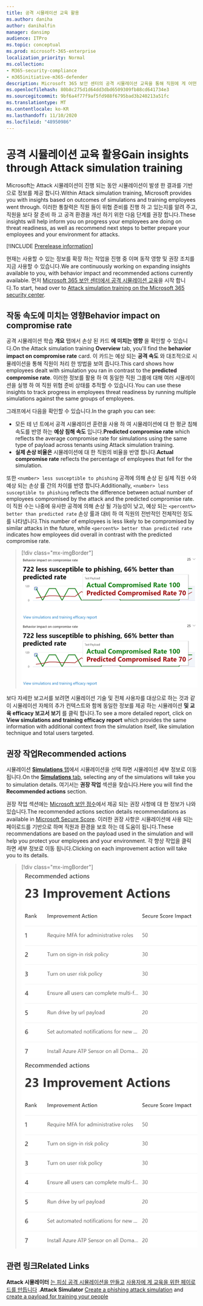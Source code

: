 ```yaml
---
title: 공격 시뮬레이션 교육 활용
ms.author: daniha
author: danihalfin
manager: dansimp
audience: ITPro
ms.topic: conceptual
ms.prod: microsoft-365-enterprise
localization_priority: Normal
ms.collection:
- M365-security-compliance
- m365initiative-m365-defender
description: Microsoft 365 보안 센터의 공격 시뮬레이션 교육을 통해 직원에 게 어떤 영향을 주는지, 그리고 시뮬레이션 및 교육 결과를 통해 통찰력을 얻을 방법을 알아봅니다.
ms.openlocfilehash: 80b8c275d1d64dd3dbd6509309fb88cd641734e3
ms.sourcegitcommit: 9bf6a4f77f9af5fd988f6795bad3b240213a51fc
ms.translationtype: MT
ms.contentlocale: ko-KR
ms.lasthandoff: 11/10/2020
ms.locfileid: "48950986"
---
```

# <a name="gain-insights-through-attack-simulation-training"></a><span data-ttu-id="f3b5a-103">공격 시뮬레이션 교육 활용</span><span class="sxs-lookup"><span data-stu-id="f3b5a-103">Gain insights through Attack simulation training</span></span>

<span data-ttu-id="f3b5a-104">Microsoft는 Attack 시뮬레이션이 진행 되는 동안 시뮬레이션이 발생 한 결과를 기반으로 정보를 제공 합니다.</span><span class="sxs-lookup"><span data-stu-id="f3b5a-104">Within Attack simulation training, Microsoft provides you with insights based on outcomes of simulations and training employees went through.</span></span> <span data-ttu-id="f3b5a-105">이러한 통찰력은 직원 들이 위협 준비를 진행 하 고 있는지를 알려 주고, 직원을 보다 잘 준비 하 고 공격 환경을 개선 하기 위한 다음 단계를 권장 합니다.</span><span class="sxs-lookup"><span data-stu-id="f3b5a-105">These insights will help inform you on progress your employees are doing on threat readiness, as well as recommend next steps to better prepare your employees and your environment for attacks.</span></span>

[!INCLUDE [Prerelease information](../includes/prerelease.md)]

<span data-ttu-id="f3b5a-106">현재는 사용할 수 있는 정보를 확장 하는 작업을 진행 중 이며 동작 영향 및 권장 조치를 지금 사용할 수 있습니다.</span><span class="sxs-lookup"><span data-stu-id="f3b5a-106">We are continuously working on expanding insights available to you, with behavior impact and recommended actions currently available.</span></span>
<span data-ttu-id="f3b5a-107">먼저 [Microsoft 365 보안 센터에서 공격 시뮬레이션 교육](https://security.microsoft.com/attacksimulator?viewid=overview)을 시작 합니다.</span><span class="sxs-lookup"><span data-stu-id="f3b5a-107">To start, head over to [Attack simulation training on the Microsoft 365 security center](https://security.microsoft.com/attacksimulator?viewid=overview).</span></span>

## <a name="behavior-impact-on-compromise-rate"></a><span data-ttu-id="f3b5a-108">작동 속도에 미치는 영향</span><span class="sxs-lookup"><span data-stu-id="f3b5a-108">Behavior impact on compromise rate</span></span>

<span data-ttu-id="f3b5a-109">공격 시뮬레이션 학습 **개요** 탭에서 손상 된 카드 **에 미치는 영향** 을 확인할 수 있습니다.</span><span class="sxs-lookup"><span data-stu-id="f3b5a-109">On the Attack simulation training **Overview** tab, you'll find the **behavior impact on compromise rate** card.</span></span> <span data-ttu-id="f3b5a-110">이 카드는 예상 되는 **공격 속도** 와 대조적으로 시뮬레이션을 통해 직원이 처리 한 방법을 보여 줍니다.</span><span class="sxs-lookup"><span data-stu-id="f3b5a-110">This card shows how employees dealt with simulation you ran in contrast to the **predicted compromise rate**.</span></span> <span data-ttu-id="f3b5a-111">이러한 정보를 활용 하 여 동일한 직원 그룹에 대해 여러 시뮬레이션을 실행 하 여 직원 위협 준비 상태를 추적할 수 있습니다.</span><span class="sxs-lookup"><span data-stu-id="f3b5a-111">You can use these insights to track progress in employees threat readiness by running multiple simulations against the same groups of employees.</span></span>

<span data-ttu-id="f3b5a-112">그래프에서 다음을 확인할 수 있습니다.</span><span class="sxs-lookup"><span data-stu-id="f3b5a-112">In the graph you can see:</span></span>

- <span data-ttu-id="f3b5a-113">모든 테 넌 트에서 공격 시뮬레이션 훈련을 사용 하 여 시뮬레이션에 대 한 평균 침해 속도를 반영 하는 **예상 침해 속도** 입니다.</span><span class="sxs-lookup"><span data-stu-id="f3b5a-113">**Predicted compromise rate** which reflects the average compromise rate for simulations using the same type of payload across tenants using Attack simulation training.</span></span>
- <span data-ttu-id="f3b5a-114">**실제 손상 비율은** 시뮬레이션에 대 한 직원의 비율을 반영 합니다.</span><span class="sxs-lookup"><span data-stu-id="f3b5a-114">**Actual compromise rate** reflects the percentage of employees that fell for the simulation.</span></span>

<span data-ttu-id="f3b5a-115">또한 `<number> less susceptible to phishing` 공격에 의해 손상 된 실제 직원 수와 예상 되는 손상 률 간의 차이를 반영 합니다.</span><span class="sxs-lookup"><span data-stu-id="f3b5a-115">Additionally, `<number> less susceptible to phishing` reflects the difference between actual number of employees compromised by the attack and the predicted compromise rate.</span></span> <span data-ttu-id="f3b5a-116">이 직원 수는 나중에 유사한 공격에 의해 손상 될 가능성이 낮고, 예상 되는 `<percent%> better than predicted rate` 손상 률과 대비 하 여 직원의 전반적인 전체적인 정도를 나타냅니다.</span><span class="sxs-lookup"><span data-stu-id="f3b5a-116">This number of employees is less likely to be compromised by similar attacks in the future, while `<percent%> better than predicted rate` indicates how employees did overall in contrast with the predicted compromise rate.</span></span>

> [!div class="mx-imgBorder"]
> <span data-ttu-id="f3b5a-117">![동작 영향 카드 공격 시뮬레이션 교육 개요](../../media/attack-sim-preview-behavior-impact-card.png)</span><span class="sxs-lookup"><span data-stu-id="f3b5a-117">![Behavior impact card on Attack simulation training overview](../../media/attack-sim-preview-behavior-impact-card.png)</span></span>

<span data-ttu-id="f3b5a-118">보다 자세한 보고서를 보려면 시뮬레이션 기술 및 전체 사용자를 대상으로 하는 것과 같이 시뮬레이션 자체의 추가 컨텍스트와 함께 동일한 정보를 제공 하는 시뮬레이션 **및 교육 efficacy 보고서 보기** 를 클릭 합니다.</span><span class="sxs-lookup"><span data-stu-id="f3b5a-118">To see a more detailed report, click on **View simulations and training efficacy report** which provides the same information with additional context from the simulation itself, like simulation technique and total users targeted.</span></span>

## <a name="recommended-actions"></a><span data-ttu-id="f3b5a-119">권장 작업</span><span class="sxs-lookup"><span data-stu-id="f3b5a-119">Recommended actions</span></span>

<span data-ttu-id="f3b5a-120">시뮬레이션 [ **Simulations** 탭](https://security.microsoft.com/attacksimulator?viewid=simulations)에서 시뮬레이션을 선택 하면 시뮬레이션 세부 정보로 이동 됩니다.</span><span class="sxs-lookup"><span data-stu-id="f3b5a-120">On the [**Simulations** tab](https://security.microsoft.com/attacksimulator?viewid=simulations), selecting any of the simulations will take you to simulation details.</span></span> <span data-ttu-id="f3b5a-121">여기서는 **권장 작업** 섹션을 찾습니다.</span><span class="sxs-lookup"><span data-stu-id="f3b5a-121">Here you will find the **Recommended actions** section.</span></span>

<span data-ttu-id="f3b5a-122">권장 작업 섹션에는 [Microsoft 보안 점수](../mtp/microsoft-secure-score.md)에서 제공 되는 권장 사항에 대 한 정보가 나와 있습니다.</span><span class="sxs-lookup"><span data-stu-id="f3b5a-122">The recommended actions section details recommendations as available in [Microsoft Secure Score](../mtp/microsoft-secure-score.md).</span></span> <span data-ttu-id="f3b5a-123">이러한 권장 사항은 시뮬레이션에 사용 되는 페이로드를 기반으로 하며 직원과 환경을 보호 하는 데 도움이 됩니다.</span><span class="sxs-lookup"><span data-stu-id="f3b5a-123">These recommendations are based on the payload used in the simulation and will help you protect your employees and your environment.</span></span> <span data-ttu-id="f3b5a-124">각 향상 작업을 클릭 하면 세부 정보로 이동 됩니다.</span><span class="sxs-lookup"><span data-stu-id="f3b5a-124">Clicking on each improvement action will take you to its details.</span></span>

> [!div class="mx-imgBorder"]
> <span data-ttu-id="f3b5a-125">![공격 시뮬레이션 교육에 대 한 권장 조치 섹션](../../media/attack-sim-preview-recommended-actions.png)</span><span class="sxs-lookup"><span data-stu-id="f3b5a-125">![Recommendation actions section on Attack simulation training](../../media/attack-sim-preview-recommended-actions.png)</span></span>

## <a name="related-links"></a><span data-ttu-id="f3b5a-126">관련 링크</span><span class="sxs-lookup"><span data-stu-id="f3b5a-126">Related Links</span></span>

<span data-ttu-id="f3b5a-127">**Attack 시뮬레이터** [는 피싱 공격 시뮬레이션을 만들고](https://docs.microsoft.com/microsoft-365/security/office-365-security/attack-simulation-training?view=o365-worldwide) [사용자에 게 교육을 위한 페이로드를 만듭니다](https://docs.microsoft.com/microsoft-365/security/office-365-security/attack-simulation-training-payloads?view=o365-worldwide) .</span><span class="sxs-lookup"><span data-stu-id="f3b5a-127">**Attack Simulator** [Create a phishing attack simulation](https://docs.microsoft.com/microsoft-365/security/office-365-security/attack-simulation-training?view=o365-worldwide) and [create a payload for training your people](https://docs.microsoft.com/microsoft-365/security/office-365-security/attack-simulation-training-payloads?view=o365-worldwide)</span></span>
